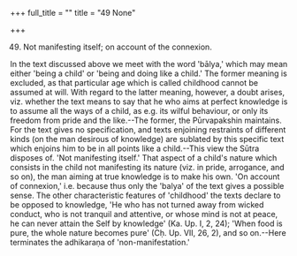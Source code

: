 +++
full_title = ""
title = "49 None"

+++


49. Not manifesting itself; on account of the connexion.

In the text discussed above we meet with the word 'bālya,' which may mean either 'being a child' or 'being and doing like a child.' The former meaning is excluded, as that particular age which is called childhood cannot be assumed at will. With regard to the latter meaning, however, a doubt arises, viz. whether the text means to say that he who aims at perfect knowledge is to assume all the ways of a child, as e.g. its wilful behaviour, or only its freedom from pride and the like.--The former, the Pūrvapakshin maintains. For the text gives no specification, and texts enjoining restraints of different kinds (on the man desirous of knowledge) are sublated by this specific text which enjoins him to be in all points like a child.--This view the Sūtra disposes of. 'Not manifesting itself.' That aspect of a child's nature which consists in the child not manifesting its nature (viz. in pride, arrogance, and so on), the man aiming at true knowledge is to make his own. 'On account of connexion,' i.e. because thus only the 'balya' of the text gives a possible sense. The other characteristic features of 'childhood' the texts declare to be opposed to knowledge, 'He who has not turned away from wicked conduct, who is not tranquil and attentive, or whose mind is not at peace, he can never attain the Self by knowledge' (Ka. Up. I, 2, 24); 'When food is pure, the whole nature becomes pure' (Cḥ. Up. VII, 26, 2), and so on.--Here terminates the adhikaraṇa of 'non-manifestation.'

